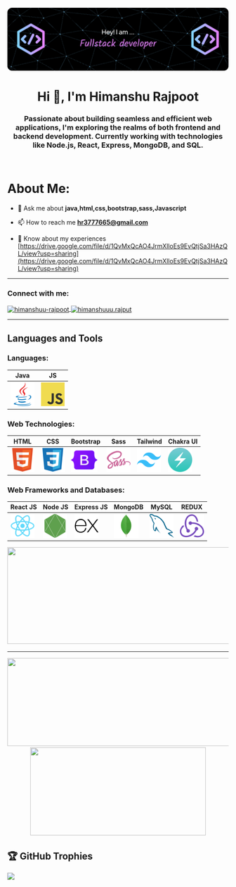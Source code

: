 ![Header](./github-header-image.png)
<h1 align="center">Hi 👋, I'm Himanshu Rajpoot</h1>
<h3 align="center">Passionate about building seamless and efficient web applications, I'm exploring the realms of both frontend and backend development. Currently working with technologies like Node.js, React, Express, MongoDB, and SQL.</h3>

<div id="header" align="center">
  <img src="https://komarev.com/ghpvc/?username=HimanshuRajpoot2301&style=for-the-badge&color=orange" alt=""/>
</div>


#  About Me:

- 💬 Ask me about **java,html,css,bootstrap,sass,Javascript**<br>

- 📫 How to reach me **hr3777665@gmail.com**

- 📄 Know about my experiences [https://drive.google.com/file/d/1QvMxQcAO4JrmXlloEs9EvQtjSa3HAzQL/view?usp=sharing](https://drive.google.com/file/d/1QvMxQcAO4JrmXlloEs9EvQtjSa3HAzQL/view?usp=sharing)


---

<h3 align="left">Connect with me:</h3>
<p align="left">
  <a href="https://linkedin.com/in/himanshuu-rajpoot" target="blank">
    <img align="center" src="https://raw.githubusercontent.com/rahuldkjain/github-profile-readme-generator/master/src/images/icons/Social/linked-in-alt.svg" alt="himanshuu-rajpoot" height="30" width="40" />
  </a>
  
</a>
<a href="https://instagram.com/himanshuuu.rajput" target="blank">
    <img align="center" src="https://raw.githubusercontent.com/rahuldkjain/github-profile-readme-generator/master/src/images/icons/Social/instagram.svg" alt="himanshuuu.rajput" height="30" width="40" />
  </a>
</p>

---

## Languages and Tools 
<div>

### Languages:
| Java | JS | 
|----------|----------|
|  <img src="https://github.com/devicons/devicon/blob/master/icons/java/java-original.svg" title="Python"  alt="Python" width="55" height="55"/>  |  <img src="https://github.com/devicons/devicon/blob/master/icons/javascript/javascript-original.svg" title="JavaScript" alt="JavaScript" width="55" height="55"/> | 

  
### Web Technologies:


| HTML | CSS | Bootstrap | Sass | Tailwind | Chakra UI | 
|----------|----------|----------|----------|----------|----------|
|  <img src="https://github.com/devicons/devicon/blob/master/icons/html5/html5-original.svg" title="html5"  alt="html5" width="55" height="55"/>|  <img src="https://github.com/devicons/devicon/blob/master/icons/css3/css3-original.svg" title="CSS3"  alt="CSS3" width="55" height="55"/>|  <img src="https://github.com/devicons/devicon/blob/master/icons/bootstrap/bootstrap-original.svg" title="bootstrap" alt="bootstrap" width="60" height="55"/>|  <img src="https://github.com/devicons/devicon/blob/master/icons/sass/sass-original.svg" title="Sass" alt="Sass" width="55" height="55"/>|  <img src="https://github.com/devicons/devicon/blob/master/icons/tailwindcss/tailwindcss-original.svg" title="Tailwind" alt="Tailwind" width="55" height="55"/>|  <img src="https://github.com/chakra-ui/chakra-ui/blob/main/media/logomark-colored.svg" title="Chakra" alt="Chakra" width="55" height="55"/>| 


### Web Frameworks and Databases:


| React JS | Node JS | Express JS | MongoDB | MySQL | REDUX |
|----------|----------|----------|----------|----------|----------|
|<img src="https://github.com/devicons/devicon/blob/master/icons/react/react-original.svg" title="React" alt="React" width="55" height="55"/>|<img src="https://github.com/devicons/devicon/blob/master/icons/nodejs/nodejs-plain.svg" title="Node" alt="Node" width="55" height="55"/>|<img src="https://github.com/devicons/devicon/blob/master/icons/express/express-original.svg" title="Express" alt="Express" width="55" height="55"/>|<img src="https://github.com/devicons/devicon/blob/master/icons/mongodb/mongodb-original.svg" title="MongoDB" alt="MongoDB" width="55" height="55"/>|<img src="https://github.com/devicons/devicon/blob/master/icons/mysql/mysql-original.svg" title="Mysql" alt="Mysql" width="55" height="55"/>|<img src="https://github.com/devicons/devicon/blob/master/icons/redux/redux-original.svg" title="Redux" alt="Redux" width="55" height="55"/>|



  
<p align="center">
  <img width="800" height="220" src="https://github-readme-streak-stats.herokuapp.com/?user=HimanshuRajpoot2301&theme=merko&hide_border=true&border_radius=5&card_width=800">
</p>

---


<p align="center">
  <img width="600" height="200" src="https://github-readme-stats.vercel.app/api?username=HimanshuRajpoot2301&theme=merko&show_icons=true"><br/>
  <img width="400" height="200" src="https://github-readme-stats.vercel.app/api/top-langs/?username=HimanshuRajpoot2301&theme=merko&size_weight=0.15&count_weight=0.5&layout=compact">
</p>
 

## 🏆 GitHub Trophies
![](https://github-profile-trophy.vercel.app/?username=HimanshuRajpoot2301&theme=matrix&no-frame=false&no-bg=false&margin-w=6)


















